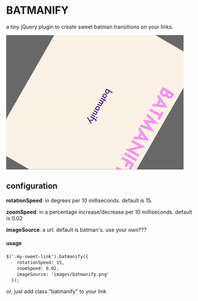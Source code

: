 # BATMANIFY

a tiny jQuery plugin to create sweet batman transitions on your links.

![batmanify!](screenshot.gif)

## configuration

__rotationSpeed__:  in degrees per 10 milliseconds.  default is 15.

__zoomSpeed__: in a percentage increase/decrease per 10 milliseconds.  default is 0.02

__imageSource__: a url.  default is batman's.  use your own???

#### usage
```
$('.my-sweet-link').batmanify({
    rotationSpeed: 15,
    zoomSpeed: 0.02,
    imageSource: 'images/batmanify.png'
  });

```


or, just add class "batmanify" to your link
